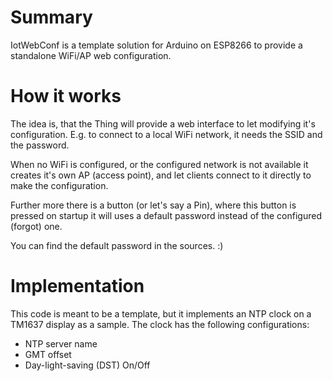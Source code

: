 # Summary
IotWebConf is a template solution for Arduino on ESP8266 to provide a standalone WiFi/AP web configuration.

# How it works
The idea is, that the Thing will provide a web interface to let modifying it's configuration. E.g. to connect to a local WiFi network, it needs the SSID and the password.

When no WiFi is configured, or the configured network is not available it creates it's own AP (access point), and let clients connect to it directly to make the configuration.

Further more there is a button (or let's say a Pin), where this button is pressed on startup it will uses a default password instead of the configured (forgot) one.

You can find the default password in the sources. :)

# Implementation
This code is meant to be a template, but it implements an NTP clock on a TM1637 display as a sample. The clock has the following configurations:
  * NTP server name
  * GMT offset
  * Day-light-saving (DST) On/Off
